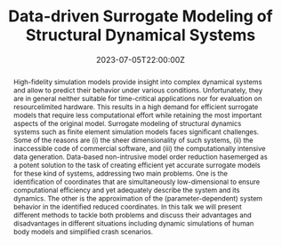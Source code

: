 ---
title: Data-driven Surrogate Modeling of Structural Dynamical Systems

event: Seminário de Mecânica
# event_url: https://example.org

location: University of Brasília, Brasilia (online)

summary: This talk discusses data-based model order reduction methods for the creation of efficient surrogate models in various scenarios, including human body models and crash simulations.
abstract: 'High-fidelity simulation models provide insight into complex dynamical systems
and allow to predict their behavior under various conditions. Unfortunately, they are in general neither suitable for time-critical applications nor for evaluation on resourcelimited hardware. This results in a high demand for efficient surrogate models that require less computational effort while retaining the most important aspects of the original model.
Surrogate modeling of structural dynamics systems such as finite element simulation
models faces significant challenges. Some of the reasons are (i) the sheer dimensionality
of such systems, (ii) the inaccessible code of commercial software, and (iii) the computationally intensive data generation. Data-based non-intrusive model order reduction hasemerged as a potent solution to the task of creating efficient yet accurate surrogate models for these kind of systems, addressing two main problems. One is the identification of coordinates that are simultaneously low-dimensional to ensure computational efficiency and yet adequately describe the system and its dynamics. The other is the approximation of
the (parameter-dependent) system behavior in the identified reduced coordinates. In this
talk we will present different methods to tackle both problems and discuss their advantages and disadvantages in different situations including dynamic simulations of human body models and simplified crash scenarios.'

# Talk start and end times.
#   End time can optionally be hidden by prefixing the line with `#`.
date: '2023-07-05T22:00:00Z'
date_end: '2023-07-05T23:00:00Z'
all_day: false

# Schedule page publish date (NOT talk date).
publishDate: '2017-01-01T00:00:00Z'

authors: []
tags: []

# Is this a featured talk? (true/false)
featured: false

image:
  # caption: ''
  focal_point: Right

links:
#   # - icon: twitters
#     # icon_pack: fab
#     # name: Follow
#     # url: https://twitter.com/georgecushen
#   url_code: ''
#   url_pdf: ''
#   url_slides: ''
  url_video: 'https://www.youtube.com/watch?v=HCfbT1OF0Tc'
# 
# Markdown Slides (optional).
#   Associate this talk with Markdown slides.
#   Simply enter your slide deck's filename without extension.
#   E.g. `slides = "example-slides"` references `content/slides/example-slides.md`.
#   Otherwise, set `slides = ""`.
slides: ""

# Projects (optional).
#   Associate this post with one or more of your projects.
#   Simply enter your project's folder or file name without extension.
#   E.g. `projects = ["internal-project"]` references `content/project/deep-learning/index.md`.
#   Otherwise, set `projects = []`.
projects: 
  - []
---
